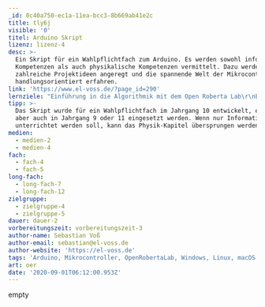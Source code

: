 ```yaml
---
_id: 0c40a750-ec1a-11ea-bcc3-8b669ab41e2c
title: tly6j
visible: '0'
titel: Arduino Skript
lizenz: lizenz-4
desc: >-
  Ein Skript für ein Wahlpflichtfach zum Arduino. Es werden sowohl informatische
  Kompetenzen als auch physikalische Kompetenzen vermittelt. Dazu werden
  zahlreiche Projektideen angeregt und die spannende Welt der Mikrocontroller
  handlungsorientiert erfahren.
link: 'https://www.el-voss.de/?page_id=290'
lernziele: "Einführung in die Algorithmik mit dem Open Roberta Lab\r\nEinführung in die elektrischen Grundlagen von Mikrocontrollern\r\nUmsetzung von Projekten mit dem Arduino Board\r\nEinführung in Automaten"
tipp: >-
  Das Skript wurde für ein Wahlpflichtfach im Jahrgang 10 entwickelt, es kann
  aber auch in Jahrgang 9 oder 11 eingesetzt werden. Wenn nur Informatik
  unterrichtet werden soll, kann das Physik-Kapitel übersprungen werden.
medien:
  - medien-2
  - medien-4
fach:
  - fach-4
  - fach-5
long-fach:
  - long-fach-7
  - long-fach-12
zielgruppe:
  - zielgruppe-4
  - zielgruppe-5
dauer: dauer-2
vorbereitungszeit: vorbereitungszeit-3
author-name: Sebastian Voß
author-email: sebastian@el-voss.de
author-website: 'https://el-voss.de'
tags: 'Arduino, Mikrocontroller, OpenRobertaLab, Windows, Linux, macOS'
art: oer
date: '2020-09-01T06:12:00.953Z'
---
```

empty
